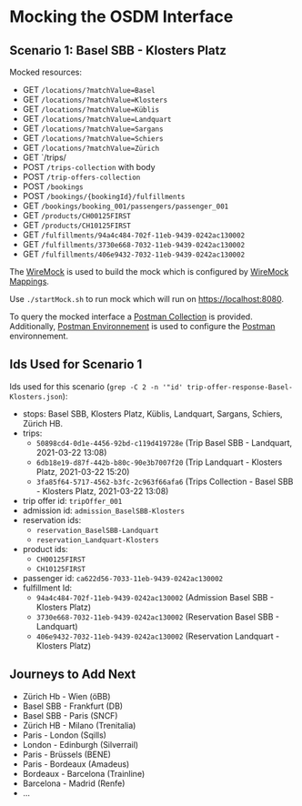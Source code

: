 # Mocking the OSDM Interface

## Scenario 1: Basel SBB - Klosters Platz

Mocked resources:

- GET `/locations/?matchValue=Basel`
- GET `/locations/?matchValue=Klosters`
- GET `/locations/?matchValue=Küblis`
- GET `/locations/?matchValue=Landquart`
- GET `/locations/?matchValue=Sargans`
- GET `/locations/?matchValue=Schiers`
- GET `/locations/?matchValue=Zürich`
- GET `/trips/
- POST `/trips-collection` with body  
- POST `/trip-offers-collection`
- POST `/bookings`
- POST `/bookings/{bookingId}/fulfillments`
- GET `/bookings/booking_001/passengers/passenger_001`
- GET `/products/CH00125FIRST`
- GET `/products/CH10125FIRST`
- GET `/fulfillments/94a4c484-702f-11eb-9439-0242ac130002`
- GET `/fulfillments/3730e668-7032-11eb-9439-0242ac130002`
- GET `/fulfillments/406e9432-7032-11eb-9439-0242ac130002`

The [WireMock](https://wiremock.org) is used to build the mock which is configured
by [WireMock Mappings](./mappings/sale-core-mappings.json).

Use `./startMock.sh` to run mock which will run on [https://localhost:8080](https://localhost:8080).

To query the mocked interface a [Postman Collection](OSDM-API.postman_collection.json) is
provided. Additionally, [Postman Environnement](OSDM-API.postman_collection.json) is used to
configure the [Postman](https://www.postman.com) environnement.

## Ids Used for Scenario 1

Ids used for this scenario (`grep -C 2 -n '"id' trip-offer-response-Basel-Klosters.json`):

- stops: Basel SBB, Klosters Platz, Küblis, Landquart, Sargans, Schiers, Zürich HB.
- trips:
  - `50898cd4-0d1e-4456-92bd-c119d419728e` (Trip Basel SBB - Landquart, 2021-03-22 13:08)
  - `6db18e19-d87f-442b-b80c-90e3b7007f20` (Trip Landquart - Klosters Platz, 2021-03-22 15:20)
  - `3fa85f64-5717-4562-b3fc-2c963f66afa6` (Trips Collection - Basel SBB - Klosters Platz, 2021-03-22 13:08)
- trip offer id:  `tripOffer_001`
- admission id: `admission_BaselSBB-Klosters`
- reservation ids:
  - `reservation_BaselSBB-Landquart`
  - `reservation_Landquart-Klosters`
- product ids:
  - `CH00125FIRST`
  - `CH10125FIRST`
- passenger id: `ca622d56-7033-11eb-9439-0242ac130002`
- fulfillment Id:
  - `94a4c484-702f-11eb-9439-0242ac130002` (Admission Basel SBB - Klosters Platz)
  - `3730e668-7032-11eb-9439-0242ac130002` (Reservation Basel SBB - Landquart)
  - `406e9432-7032-11eb-9439-0242ac130002` (Reservation Landquart - Klosters Platz)

## Journeys to Add Next

- Zürich Hb - Wien (öBB)
- Basel SBB - Frankfurt (DB)
- Basel SBB - Paris (SNCF)
- Zürich HB - Milano (Trenitalia)
- Paris - London (Sqills)
- London - Edinburgh (Silverrail)
- Paris - Brüssels (BENE)
- Paris - Bordeaux (Amadeus)
- Bordeaux - Barcelona (Trainline)
- Barcelona - Madrid (Renfe)
- ...
